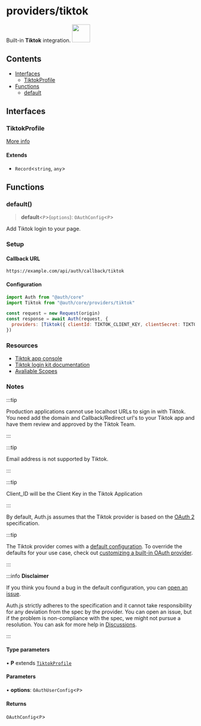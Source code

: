 # providers/tiktok

<div style={{backgroundColor: "#000", display: "flex", justifyContent: "space-between", color: "#fff", padding: 16}}>
<span>Built-in <b>Tiktok</b> integration.</span>
<a href="https://www.tiktok.com/">
  <img style={{display: "block"}} src="https://authjs.dev/img/providers/tiktok.svg" height="48" />
</a>
</div>

## Contents

- [Interfaces](tiktok.md#interfaces)
    - [TiktokProfile](tiktok.md#tiktokprofile)
- [Functions](tiktok.md#functions)
    - [default](tiktok.md#default)

## Interfaces

### TiktokProfile

[More info](https://developers.tiktok.com/doc/tiktok-api-v2-get-user-info/)

#### Extends

- `Record`\<`string`, `any`\>

## Functions

### default()

> **default**\<`P`\>(`options`): `OAuthConfig`\<`P`\>

Add Tiktok login to your page.

### Setup

#### Callback URL
```
https://example.com/api/auth/callback/tiktok
```

#### Configuration
```js
import Auth from "@auth/core"
import Tiktok from "@auth/core/providers/tiktok"

const request = new Request(origin)
const response = await Auth(request, {
  providers: [Tiktok({ clientId: TIKTOK_CLIENT_KEY, clientSecret: TIKTOK_CLIENT_SECRET })],
})
```

### Resources
 - [Tiktok app console](https://developers.tiktok.com/)
 - [Tiktok login kit documentation](https://developers.tiktok.com/doc/login-kit-web/)
 - [Avaliable Scopes](https://developers.tiktok.com/doc/tiktok-api-scopes/)

### Notes

:::tip

Production applications cannot use localhost URLs to sign in with Tiktok. You need add the domain and Callback/Redirect url's to your Tiktok app and have them review and approved by the Tiktok Team.

:::

:::tip

Email address is not supported by Tiktok.

:::

:::tip

Client_ID will be the Client Key in the Tiktok Application

:::

By default, Auth.js assumes that the Tiktok provider is
based on the [OAuth 2](https://www.rfc-editor.org/rfc/rfc6749.html) specification.

:::tip

The Tiktok provider comes with a [default configuration](https://github.com/nextauthjs/next-auth/blob/main/packages/core/src/providers/tiktok.ts).
To override the defaults for your use case, check out [customizing a built-in OAuth provider](https://authjs.dev/guides/providers/custom-provider#override-default-options).

:::

:::info **Disclaimer**

If you think you found a bug in the default configuration, you can [open an issue](https://authjs.dev/new/provider-issue).

Auth.js strictly adheres to the specification and it cannot take responsibility for any deviation from
the spec by the provider. You can open an issue, but if the problem is non-compliance with the spec,
we might not pursue a resolution. You can ask for more help in [Discussions](https://authjs.dev/new/github-discussions).

:::

#### Type parameters

• **P** extends [`TiktokProfile`](tiktok.md#tiktokprofile)

#### Parameters

• **options**: `OAuthUserConfig`\<`P`\>

#### Returns

`OAuthConfig`\<`P`\>
